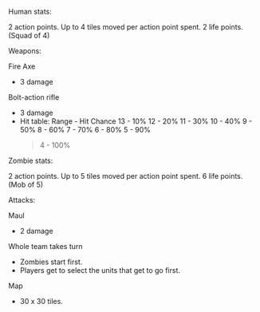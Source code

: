 Human stats:

2 action points.
Up to 4 tiles moved per action point spent.
2 life points.
(Squad of 4)

Weapons:

Fire Axe
- 3 damage

Bolt-action rifle
- 3 damage
- Hit table:
   Range - Hit Chance
    13 - 10%
    12 - 20%
    11 - 30%
    10 - 40% 
    9 - 50% 
    8 - 60% 
    7 - 70%
    6 - 80%
    5 - 90%
    >4 - 100%

Zombie stats:

2 action points.
Up to 5 tiles moved per action point spent.
6 life points.
(Mob of 5)

Attacks:

Maul
- 2 damage


Whole team takes turn
- Zombies start first.
- Players get to select the units that get to go first.

Map
- 30 x 30 tiles.